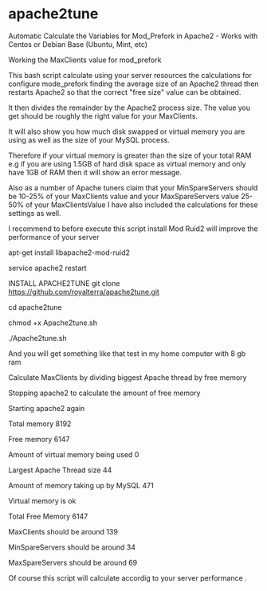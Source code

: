 # apache2tune
Automatic Calculate the Variables for Mod_Prefork in Apache2 - Works with Centos or Debian Base (Ubuntu, Mint, etc)


Working the MaxClients value for mod_prefork

This bash script calculate using your server resources the calculations for configure mode_prefork finding  the average size of an Apache2 thread then restarts Apache2 so that the correct "free size" value can be obtained. 

It then divides the remainder by the Apache2 process size. The value you get should be roughly the right value for your MaxClients. 

It will also show you how much disk swapped or virtual memory you are using as well as the size of your MySQL process.

Therefore if your virtual memory is greater than the size of your total RAM e.g if you are using 1.5GB of hard disk space as virtual memory and only have 1GB of RAM then it will show an error message.

Also as a number of Apache tuners claim that your MinSpareServers should be 10-25% of your MaxClients value and your MaxSpareServers value 25-50% of your MaxClientsValue I have also included the calculations for these settings as well. 

I recommend to before execute this script install Mod Ruid2 will improve the performance of your server
 
apt-get install libapache2-mod-ruid2

service apache2 restart

INSTALL APACHE2TUNE
git clone https://github.com/royalterra/apache2tune.git

cd apache2tune

chmod +x Apache2tune.sh

./Apache2tune.sh

And you will get something like that test in my home computer with 8 gb ram 

Calculate MaxClients by dividing biggest Apache thread by free memory

Stopping apache2 to calculate the amount of free memory

Starting apache2 again

Total memory 8192

Free memory 6147

Amount of virtual memory being used 0

Largest Apache Thread size 44

Amount of memory taking up by MySQL 471

Virtual memory is ok

Total Free Memory 6147

MaxClients should be around 139

MinSpareServers should be around 34

MaxSpareServers should be around 69

Of course this script will calculate accordig to your server performance . 



